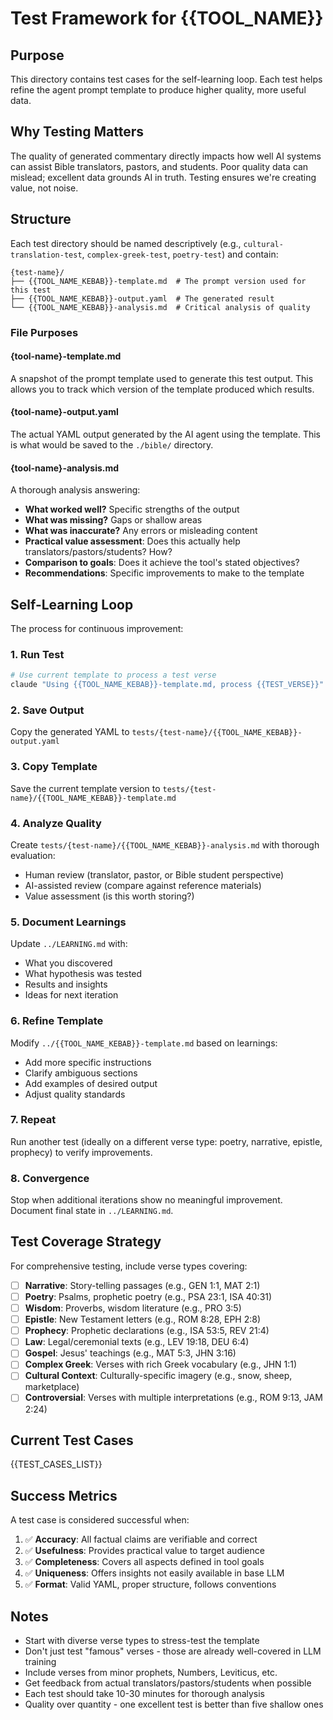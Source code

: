 # Test Framework for {{TOOL_NAME}}

## Purpose

This directory contains test cases for the self-learning loop. Each test helps refine the agent prompt template to produce higher quality, more useful data.

## Why Testing Matters

The quality of generated commentary directly impacts how well AI systems can assist Bible translators, pastors, and students. Poor quality data can mislead; excellent data grounds AI in truth. Testing ensures we're creating value, not noise.

## Structure

Each test directory should be named descriptively (e.g., `cultural-translation-test`, `complex-greek-test`, `poetry-test`) and contain:

```
{test-name}/
├── {{TOOL_NAME_KEBAB}}-template.md  # The prompt version used for this test
├── {{TOOL_NAME_KEBAB}}-output.yaml  # The generated result
└── {{TOOL_NAME_KEBAB}}-analysis.md  # Critical analysis of quality
```

### File Purposes

#### {tool-name}-template.md
A snapshot of the prompt template used to generate this test output. This allows you to track which version of the template produced which results.

#### {tool-name}-output.yaml
The actual YAML output generated by the AI agent using the template. This is what would be saved to the `./bible/` directory.

#### {tool-name}-analysis.md
A thorough analysis answering:
- **What worked well?** Specific strengths of the output
- **What was missing?** Gaps or shallow areas
- **What was inaccurate?** Any errors or misleading content
- **Practical value assessment**: Does this actually help translators/pastors/students? How?
- **Comparison to goals**: Does it achieve the tool's stated objectives?
- **Recommendations**: Specific improvements to make to the template

## Self-Learning Loop

The process for continuous improvement:

### 1. Run Test
```bash
# Use current template to process a test verse
claude "Using {{TOOL_NAME_KEBAB}}-template.md, process {{TEST_VERSE}}"
```

### 2. Save Output
Copy the generated YAML to `tests/{test-name}/{{TOOL_NAME_KEBAB}}-output.yaml`

### 3. Copy Template
Save the current template version to `tests/{test-name}/{{TOOL_NAME_KEBAB}}-template.md`

### 4. Analyze Quality
Create `tests/{test-name}/{{TOOL_NAME_KEBAB}}-analysis.md` with thorough evaluation:
- Human review (translator, pastor, or Bible student perspective)
- AI-assisted review (compare against reference materials)
- Value assessment (is this worth storing?)

### 5. Document Learnings
Update `../LEARNING.md` with:
- What you discovered
- What hypothesis was tested
- Results and insights
- Ideas for next iteration

### 6. Refine Template
Modify `../{{TOOL_NAME_KEBAB}}-template.md` based on learnings:
- Add more specific instructions
- Clarify ambiguous sections
- Add examples of desired output
- Adjust quality standards

### 7. Repeat
Run another test (ideally on a different verse type: poetry, narrative, epistle, prophecy) to verify improvements.

### 8. Convergence
Stop when additional iterations show no meaningful improvement. Document final state in `../LEARNING.md`.

## Test Coverage Strategy

For comprehensive testing, include verse types covering:

- [ ] **Narrative**: Story-telling passages (e.g., GEN 1:1, MAT 2:1)
- [ ] **Poetry**: Psalms, prophetic poetry (e.g., PSA 23:1, ISA 40:31)
- [ ] **Wisdom**: Proverbs, wisdom literature (e.g., PRO 3:5)
- [ ] **Epistle**: New Testament letters (e.g., ROM 8:28, EPH 2:8)
- [ ] **Prophecy**: Prophetic declarations (e.g., ISA 53:5, REV 21:4)
- [ ] **Law**: Legal/ceremonial texts (e.g., LEV 19:18, DEU 6:4)
- [ ] **Gospel**: Jesus' teachings (e.g., MAT 5:3, JHN 3:16)
- [ ] **Complex Greek**: Verses with rich Greek vocabulary (e.g., JHN 1:1)
- [ ] **Cultural Context**: Culturally-specific imagery (e.g., snow, sheep, marketplace)
- [ ] **Controversial**: Verses with multiple interpretations (e.g., ROM 9:13, JAM 2:24)

## Current Test Cases

{{TEST_CASES_LIST}}

## Success Metrics

A test case is considered successful when:

1. ✅ **Accuracy**: All factual claims are verifiable and correct
2. ✅ **Usefulness**: Provides practical value to target audience
3. ✅ **Completeness**: Covers all aspects defined in tool goals
4. ✅ **Uniqueness**: Offers insights not easily available in base LLM
5. ✅ **Format**: Valid YAML, proper structure, follows conventions

## Notes

- Start with diverse verse types to stress-test the template
- Don't just test "famous" verses - those are already well-covered in LLM training
- Include verses from minor prophets, Numbers, Leviticus, etc.
- Get feedback from actual translators/pastors/students when possible
- Each test should take 10-30 minutes for thorough analysis
- Quality over quantity - one excellent test is better than five shallow ones
